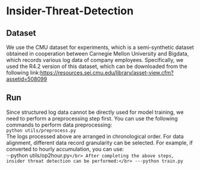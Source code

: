 # Insider-Threat-Detection
## Dataset
We use the CMU dataset for experiments, which is a semi-synthetic dataset obtained in cooperation between Carnegie Mellon University and Bigdata, which records various log data of company employees. Specifically, we used the R4.2 version of this dataset, which can be downloaded from the following link:https://resources.sei.cmu.edu/library/asset-view.cfm?assetid=508099
## Run
Since structured log data cannot be directly used for model training, we need to perform a preprocessing step first. You can use the following commands to perform data preprocessing:</br>
```python utils/preprocess.py```</br>
The logs processed above are arranged in chronological order. For data alignment, different data record granularity can be selected. For example, if converted to hourly accumulation, you can use:</br>
···python utils/op2hour.py```</br>
After completing the above steps, insider threat detection can be performed:</br>
···python train.py```
